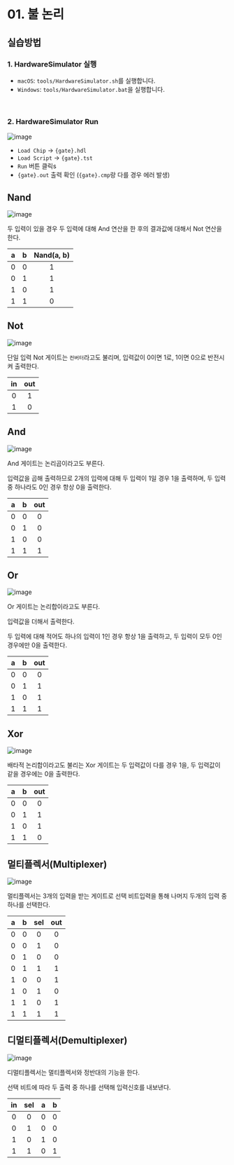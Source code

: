 # 01. 불 논리

## 실습방법

### 1. HardwareSimulator 실행

- `macOS`: `tools/HardwareSimulator.sh`를 실행합니다.
- `Windows`: `tools/HardwareSimulator.bat`을 실행합니다.

<br />

### 2. HardwareSimulator Run

![image](https://user-images.githubusercontent.com/71188307/133882348-202684f6-b950-49ed-9775-3b6d69f9c92c.png)

- `Load Chip` -> `{gate}.hdl` 
- `Load Script` -> `{gate}.tst`
- `Run` 버튼 클릭s
- `{gate}.out` 출력 확인 (`{gate}.cmp`랑 다를 경우 에러 발생)

## Nand

![image](https://user-images.githubusercontent.com/71188307/133886711-65bc7767-75ca-42ea-8f9e-6d0bd197d22f.png)

두 입력이 있을 경우 두 입력에 대해 And 연산을 한 후의 결과값에 대해서 Not 연산을 한다.

| a | b | Nand(a, b) |
|---|---|:----------:|
| 0 | 0 |      1     |
| 0 | 1 |      1     |
| 1 | 0 |      1     |
| 1 | 1 |      0     |


## Not

![image](https://user-images.githubusercontent.com/71188307/133886700-7124f3ed-0449-4a2d-9641-b06966452e80.png)

단일 입력 Not 게이트는 `컨버터`라고도 불리며, 입력값이 0이면 1로, 1이면 0으로 반전시켜 출력한다.

|  in   |  out  |
|:-----:|:-----:|
|   0   |   1   |
|   1   |   0   |

## And 

![image](https://user-images.githubusercontent.com/71188307/133886630-6c3fae87-cb6d-4cca-b91d-35ee0e282abd.png)

And 게이트는 논리곱이라고도 부른다. 

입력값을 곱해 출력하므로 2개의 입력에 대해 두 입력이 1일 경우 1을 출력하며, 두 입력 중 하나라도 0인 경우 항상 0을 출력한다.

|   a   |   b   |  out  |
|:-----:|:-----:|:-----:|
|   0   |   0   |   0   |
|   0   |   1   |   0   |
|   1   |   0   |   0   |
|   1   |   1   |   1   |

## Or

![image](https://user-images.githubusercontent.com/71188307/133886662-d0a75abb-899c-4e00-8803-a6b22495b377.png)

Or 게이트는 논리합이라고도 부른다. 

입력값을 더해서 출력한다. 

두 입력에 대해 적어도 하나의 입력이 1인 경우 항상 1을 출력하고, 두 입력이 모두 0인 경우에만 0을 출력한다.

|   a   |   b   |  out  |
|:-----:|:-----:|:-----:|
|   0   |   0   |   0   |
|   0   |   1   |   1   |
|   1   |   0   |   1   |
|   1   |   1   |   1   |

## Xor

![image](https://user-images.githubusercontent.com/71188307/133886687-8eb2db3d-910b-4c29-a038-ff8573b53620.png)

배타적 논리합이라고도 불리는 Xor 게이트는 두 입력값이 다를 경우 1을, 두 입력값이 같을 경우에는 0을 출력한다.

|   a   |   b   |  out  |
|:-----:|:-----:|:-----:|
|   0   |   0   |   0   |
|   0   |   1   |   1   |
|   1   |   0   |   1   |
|   1   |   1   |   0   |


## 멀티플렉서(Multiplexer)

![image](https://user-images.githubusercontent.com/71188307/133886586-a41d5972-5a99-4fcd-ba63-3d35c5cce066.png)

멀티플렉서는 3개의 입력을 받는 게이트로 선택 비트입력을 통해 나머지 두개의 입력 중 하나를 선택한다.

|   a   |   b   |  sel  |  out  |
|:-----:|:-----:|:-----:|:-----:|
|   0   |   0   |   0   |   0   |
|   0   |   0   |   1   |   0   |
|   0   |   1   |   0   |   0   |
|   0   |   1   |   1   |   1   |
|   1   |   0   |   0   |   1   |
|   1   |   0   |   1   |   0   |
|   1   |   1   |   0   |   1   |
|   1   |   1   |   1   |   1   |

## 디멀티플렉서(Demultiplexer)

![image](https://user-images.githubusercontent.com/71188307/133886591-48ecb1ff-3300-498b-aeb8-e43e25635095.png)

디멀티플렉서는 멀티플렉서와 정반대의 기능을 한다.

선택 비트에 따라 두 출력 중 하나를 선택해 입력신호를 내보낸다.

|  in   |  sel  |   a   |   b   |
|:-----:|:-----:|:-----:|:-----:|
|   0   |   0   |   0   |   0   |
|   0   |   1   |   0   |   0   |
|   1   |   0   |   1   |   0   |
|   1   |   1   |   0   |   1   |




